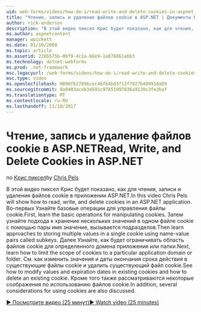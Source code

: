 ```yaml
---
uid: web-forms/videos/how-do-i/read-write-and-delete-cookies-in-aspnet
title: "Чтение, запись и удаление файлов cookie в ASP.NET | Документы Microsoft"
author: rick-anderson
description: "В этой видео пиксел Крис будет показано, как для чтения, записи и удаления файлов cookie в приложении ASP.NET. Во-первых Узнайте базовые операции для управления cooki..."
ms.author: aspnetcontent
manager: wpickett
ms.date: 01/10/2008
ms.topic: article
ms.assetid: 228b575b-8bf9-4c1a-b8e9-1a878861a6b3
ms.technology: dotnet-webforms
ms.prod: .net-framework
msc.legacyurl: /web-forms/videos/how-do-i/read-write-and-delete-cookies-in-aspnet
msc.type: video
ms.openlocfilehash: 0896f627896cec4bfb4bd3f12f7927b409916a89
ms.sourcegitcommit: 9a9483aceb34591c97451997036a9120c3fe2baf
ms.translationtype: MT
ms.contentlocale: ru-RU
ms.lasthandoff: 11/10/2017
---
```

<a name="read-write-and-delete-cookies-in-aspnet"></a><span data-ttu-id="21da7-104">Чтение, запись и удаление файлов cookie в ASP.NET</span><span class="sxs-lookup"><span data-stu-id="21da7-104">Read, Write, and Delete Cookies in ASP.NET</span></span>
====================
<span data-ttu-id="21da7-105">по [Крис пиксел](https://twitter.com/chrispels)</span><span class="sxs-lookup"><span data-stu-id="21da7-105">by [Chris Pels](https://twitter.com/chrispels)</span></span>

<span data-ttu-id="21da7-106">В этой видео пиксел Крис будет показано, как для чтения, записи и удаления файлов cookie в приложении ASP.NET.</span><span class="sxs-lookup"><span data-stu-id="21da7-106">In this video Chris Pels will show how to read, write, and delete cookies in an ASP.NET application.</span></span> <span data-ttu-id="21da7-107">Во-первых Узнайте базовые операции для управления файлы cookie.</span><span class="sxs-lookup"><span data-stu-id="21da7-107">First, learn the basic operations for manipulating cookies.</span></span> <span data-ttu-id="21da7-108">Затем узнайте подхода к хранение нескольких значений в одном файле cookie с помощью пары имя значение, вызывается подразделов.</span><span class="sxs-lookup"><span data-stu-id="21da7-108">Then learn approaches to storing multiple values in a single cookie using name-value pairs called subkeys.</span></span> <span data-ttu-id="21da7-109">Далее Узнайте, как будет ограничивать область файлов cookie для определенного домена приложения или папки.</span><span class="sxs-lookup"><span data-stu-id="21da7-109">Next, learn how to limit the scope of cookies to a particular application domain or folder.</span></span> <span data-ttu-id="21da7-110">См. как изменить значения и даты окончания срока действия в существующие файлы cookie и удалить существующий файл cookie.</span><span class="sxs-lookup"><span data-stu-id="21da7-110">See how to modify values and expiration dates in existing cookies and how to delete an existing cookie.</span></span> <span data-ttu-id="21da7-111">Кроме того также рассматриваются некоторые соображения по использованию файлов cookie.</span><span class="sxs-lookup"><span data-stu-id="21da7-111">In addition, several considerations for using cookies are also discussed.</span></span>

[<span data-ttu-id="21da7-112">&#9654; Посмотрите видео (25 минут)</span><span class="sxs-lookup"><span data-stu-id="21da7-112">&#9654; Watch video (25 minutes)</span></span>](https://channel9.msdn.com/Blogs/ASP-NET-Site-Videos/read-write-and-delete-cookies-in-aspnet)
